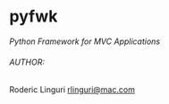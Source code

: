 # pyfwk #

_Python Framework for MVC Applications_

###### AUTHOR: ######
Roderic Linguri [rlinguri@mac.com](mailto:rlinguri@mac.com)
